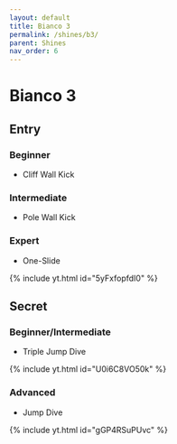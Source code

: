 ```yaml
---
layout: default 
title: Bianco 3
permalink: /shines/b3/
parent: Shines
nav_order: 6
---
```

# Bianco 3

## Entry

### Beginner
- Cliff Wall Kick
### Intermediate
- Pole Wall Kick
### Expert
- One-Slide

{% include yt.html id="5yFxfopfdI0" %}
## Secret

### Beginner/Intermediate
- Triple Jump Dive

{% include yt.html id="U0i6C8VO50k" %}
### Advanced
- Jump Dive

{% include yt.html id="gGP4RSuPUvc" %}
